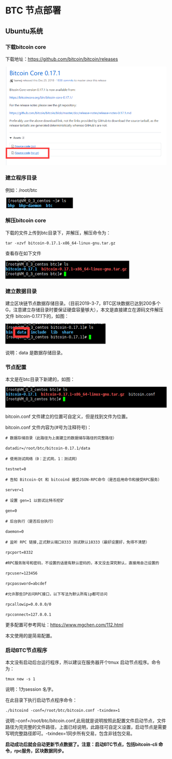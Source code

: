 # BTC 节点部署

## Ubuntu系统

### 下载bitcoin core

下载地址：https://github.com/bitcoin/bitcoin/releases 

![bticoin-download](https://github.com/BhpDevGroup/docs/raw/master/BTC/img/bitcoin-download.png)

### 建立程序目录

例如：/root/btc

![bitcoin-catalogue](https://github.com/BhpDevGroup/docs/raw/master/BTC/img/bitcoin-catalogue.png)

### 解压bitcoin core

下载的文件上传到btc目录下，并解压，解压命令为：

```
tar -xzvf bitcoin-0.17.1-x86_64-linux-gnu.tar.gz
```

查看存在如下文件

![bitcoin-unzip](https://github.com/BhpDevGroup/docs/raw/master/BTC/img/bitcoin-unzip.png)

### 建立数据目录

建立区块链节点数据存储目录。（目前2019-3-7，BTC区块数据已达到200多个G，注意建立存储目录时要保证硬盘容量够大），本文是直接建立在源码文件解压文件 bitcoin-0.17.1下的，如图：

![bitcoin-data](https://github.com/BhpDevGroup/docs/raw/master/BTC/img/bitcoin-data.png) 

说明：data 是数据存储目录。

### 节点配置

本文是在btc目录下新建的，如图：

![bitcoin-config](https://github.com/BhpDevGroup/docs/raw/master/BTC/img/bitcoin-config.png) 

bitcoin.conf 文件建立的位置可自定义，但是找到文件为位置。

bitcoin.conf 文件内容为(#号为注释符号)：

```
# 数据存储目录（此路径为上面建立的数据储存路径的完整路径）

datadir=/root/btc/bitcoin-0.17.1/data

# 使用测试网络（0：正式网，1：测试网）

testnet=0

# 告知 Bitcoin-Qt 和 bitcoind 接受JSON-RPC命令（是否启用命令和接受RPC服务）

server=1

# 设置 gen=1 以尝试比特币挖矿

gen=0

# 后台执行（是否后台执行）

daemon=0

# 监听 RPC 链接,正式默认端口8333 测试默认18333（最好设置好，免得不清楚）

rpcport=8332

#RPC服务账号和密码，不设置的话是有默认密码的，本文没去深究默认，直接用自己设置的

rpcuser=123456

rpcpassword=abcdef

#允许那些IP访问RPC接口，以下写法为默认所有ip都可访问

rpcallowip=0.0.0.0/0

rpcconnect=127.0.0.1
```

更多配置可参考网址：https://www.mgchen.com/112.html

本文使用的是简易配置。

### 启动BTC节点程序

本文没有启动后台运行程序，所以建议在服务器开个tmux 启动节点程序。命令为：

```
tmux new -s 1    
```

说明：1为session 名字。

在此目录下执行启动节点程序命令：

```
./bitcoind -conf=/root/btc/bitcoin.conf -txindex=1
```

说明:-conf=/root/btc/bitcoin.conf,此局就是说明按照此配置文件启动节点，文件路径为完完整的文件路径，上面已经说明，此路径可自定义设置，启动节点是需要写明完整路径即可。-txindex=1同步所有交易，包含非钱包交易。

**启动成功后就会自动更新节点数据了。注意：启动BTC节点，包括bitcoin-cli 命令，rpc服务，区块数据同步。**

